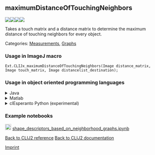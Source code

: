 ## maximumDistanceOfTouchingNeighbors
<img src="images/mini_empty_logo.png"/><img src="images/mini_empty_logo.png"/><img src="images/mini_clijx_logo.png"/><img src="images/mini_cle_logo.png"/>

Takes a touch matrix and a distance matrix to determine the maximum distance of touching neighbors for every object.

Categories: [Measurements](https://clij.github.io/clij2-docs/reference__measurement), [Graphs](https://clij.github.io/clij2-docs/reference__graph)

### Usage in ImageJ macro
```
Ext.CLIJx_maximumDistanceOfTouchingNeighbors(Image distance_matrix, Image touch_matrix, Image distancelist_destination);
```


### Usage in object oriented programming languages



<details>

<summary>
Java
</summary>
<pre class="highlight">// init CLIJ and GPU
import net.haesleinhuepf.clijx.CLIJx;
import net.haesleinhuepf.clij.clearcl.ClearCLBuffer;
CLIJx clijx = CLIJx.getInstance();

// get input parameters
ClearCLBuffer distance_matrix = clijx.push(distance_matrixImagePlus);
ClearCLBuffer touch_matrix = clijx.push(touch_matrixImagePlus);
distancelist_destination = clijx.create(distance_matrix);
</pre>

<pre class="highlight">
// Execute operation on GPU
clijx.maximumDistanceOfTouchingNeighbors(distance_matrix, touch_matrix, distancelist_destination);
</pre>

<pre class="highlight">
// show result
distancelist_destinationImagePlus = clijx.pull(distancelist_destination);
distancelist_destinationImagePlus.show();

// cleanup memory on GPU
clijx.release(distance_matrix);
clijx.release(touch_matrix);
clijx.release(distancelist_destination);
</pre>

</details>



<details>

<summary>
Matlab
</summary>
<pre class="highlight">% init CLIJ and GPU
clijx = init_clatlabx();

% get input parameters
distance_matrix = clijx.pushMat(distance_matrix_matrix);
touch_matrix = clijx.pushMat(touch_matrix_matrix);
distancelist_destination = clijx.create(distance_matrix);
</pre>

<pre class="highlight">
% Execute operation on GPU
clijx.maximumDistanceOfTouchingNeighbors(distance_matrix, touch_matrix, distancelist_destination);
</pre>

<pre class="highlight">
% show result
distancelist_destination = clijx.pullMat(distancelist_destination)

% cleanup memory on GPU
clijx.release(distance_matrix);
clijx.release(touch_matrix);
clijx.release(distancelist_destination);
</pre>

</details>



<details>

<summary>
clEsperanto Python (experimental)
</summary>
<pre class="highlight">import pyclesperanto_prototype as cle

cle.maximum_distance_of_touching_neighbors(distance_matrix, touch_matrix, distancelist_destination)

</pre>



</details>





### Example notebooks
<a href="https://github.com/clEsperanto/pyclesperanto_prototype/tree/master/demo/neighbors/shape_descriptors_based_on_neighborhood_graphs.ipynb"><img src="images/language_python.png" height="20"/></a> [shape_descriptors_based_on_neighborhood_graphs.ipynb](https://github.com/clEsperanto/pyclesperanto_prototype/tree/master/demo/neighbors/shape_descriptors_based_on_neighborhood_graphs.ipynb)  


[Back to CLIJ2 reference](https://clij.github.io/clij2-docs/reference)
[Back to CLIJ2 documentation](https://clij.github.io/clij2-docs)

[Imprint](https://clij.github.io/imprint)
